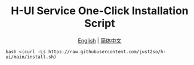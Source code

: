 <h1 align="center">
  H-UI Service One-Click Installation Script
</h1>

<p align="center">
 <a href="README.md">English</a> | <a href="/docs/README.zh.md">简体中文</a>  
</p>
  
```shell
bash <(curl -Ls https://raw.githubusercontent.com/just2so/h-ui/main/install.sh)
```






